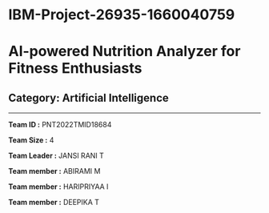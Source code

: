 # IBM-Project-26935-1660040759

# AI-powered Nutrition Analyzer for Fitness Enthusiasts


## Category: Artificial Intelligence


---

**Team ID :** PNT2022TMID18684

**Team Size :** 4

**Team Leader :** JANSI RANI T

**Team member :** ABIRAMI M

**Team member :** HARIPRIYAA I

**Team member :** DEEPIKA T
